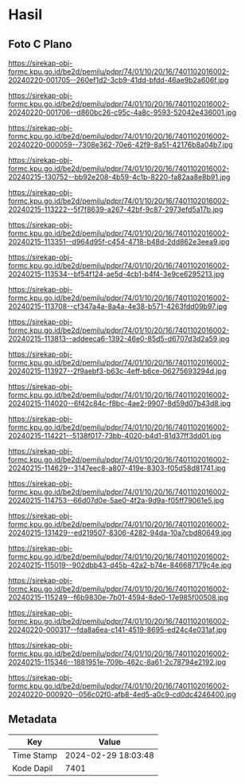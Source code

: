 # Hasil

## Foto C Plano

https://sirekap-obj-formc.kpu.go.id/be2d/pemilu/pdpr/74/01/10/20/16/7401102016002-20240220-001705--260ef1d2-3cb9-41dd-bfdd-46ae9b2a606f.jpg

https://sirekap-obj-formc.kpu.go.id/be2d/pemilu/pdpr/74/01/10/20/16/7401102016002-20240220-001706--d860bc26-c95c-4a8c-9593-52042e436001.jpg

https://sirekap-obj-formc.kpu.go.id/be2d/pemilu/pdpr/74/01/10/20/16/7401102016002-20240220-000059--7308e362-70e6-42f9-8a51-42176b8a04b7.jpg

https://sirekap-obj-formc.kpu.go.id/be2d/pemilu/pdpr/74/01/10/20/16/7401102016002-20240215-130752--bb92e208-4b59-4c1b-8220-fa82aa8e8b91.jpg

https://sirekap-obj-formc.kpu.go.id/be2d/pemilu/pdpr/74/01/10/20/16/7401102016002-20240215-113222--5f7f8639-a267-42bf-9c87-2973efd5a17b.jpg

https://sirekap-obj-formc.kpu.go.id/be2d/pemilu/pdpr/74/01/10/20/16/7401102016002-20240215-113351--d964d95f-c454-4718-b48d-2dd862e3eea9.jpg

https://sirekap-obj-formc.kpu.go.id/be2d/pemilu/pdpr/74/01/10/20/16/7401102016002-20240215-113534--bf54f124-ae5d-4cb1-b4f4-3e9ce6295213.jpg

https://sirekap-obj-formc.kpu.go.id/be2d/pemilu/pdpr/74/01/10/20/16/7401102016002-20240215-113708--cf347a4a-8a4a-4e38-b571-4263fdd09b97.jpg

https://sirekap-obj-formc.kpu.go.id/be2d/pemilu/pdpr/74/01/10/20/16/7401102016002-20240215-113813--addeeca6-1392-46e0-85d5-d6707d3d2a59.jpg

https://sirekap-obj-formc.kpu.go.id/be2d/pemilu/pdpr/74/01/10/20/16/7401102016002-20240215-113927--2f9aebf3-b63c-4eff-b6ce-06275693294d.jpg

https://sirekap-obj-formc.kpu.go.id/be2d/pemilu/pdpr/74/01/10/20/16/7401102016002-20240215-114020--6f42c84c-f8bc-4ae2-9907-8d59d07b43d8.jpg

https://sirekap-obj-formc.kpu.go.id/be2d/pemilu/pdpr/74/01/10/20/16/7401102016002-20240215-114221--5138f017-73bb-4020-b4d1-81d37ff3dd01.jpg

https://sirekap-obj-formc.kpu.go.id/be2d/pemilu/pdpr/74/01/10/20/16/7401102016002-20240215-114629--3147eec8-a807-419e-8303-f05d58d81741.jpg

https://sirekap-obj-formc.kpu.go.id/be2d/pemilu/pdpr/74/01/10/20/16/7401102016002-20240215-114753--66d07d0e-5ae0-4f2a-9d9a-f05ff79061e5.jpg

https://sirekap-obj-formc.kpu.go.id/be2d/pemilu/pdpr/74/01/10/20/16/7401102016002-20240215-131429--ed219507-8306-4282-94da-10a7cbd80649.jpg

https://sirekap-obj-formc.kpu.go.id/be2d/pemilu/pdpr/74/01/10/20/16/7401102016002-20240215-115019--902dbb43-d45b-42a2-b74e-846687179c4e.jpg

https://sirekap-obj-formc.kpu.go.id/be2d/pemilu/pdpr/74/01/10/20/16/7401102016002-20240215-115249--f6b9830e-7b01-4594-8de0-17e985f00508.jpg

https://sirekap-obj-formc.kpu.go.id/be2d/pemilu/pdpr/74/01/10/20/16/7401102016002-20240220-000317--fda8a6ea-c141-4519-8695-ed24c4e031af.jpg

https://sirekap-obj-formc.kpu.go.id/be2d/pemilu/pdpr/74/01/10/20/16/7401102016002-20240215-115346--1881951e-709b-462c-8a61-2c78794e2192.jpg

https://sirekap-obj-formc.kpu.go.id/be2d/pemilu/pdpr/74/01/10/20/16/7401102016002-20240220-000920--056c02f0-afb8-4ed5-a0c9-cd0dc4246400.jpg


## Metadata

| Key        | Value               |
| ---------- | ------------------- |
| Time Stamp | 2024-02-29 18:03:48 |
| Kode Dapil | 7401                |



